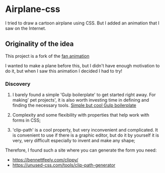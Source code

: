 # Airplane-css
I tried to draw a cartoon airplane using CSS. But I added an animation that I saw on the Internet.

## Originality of the idea
This project is a fork of the
[fan animation](https://codepen.io/jh3y/pen/abBedme) 

I wanted to make a plane before this, but I didn't have enough motivation to do it, but when I saw this animation I decided I had to try!

### Discovery

1. I barely found a simple 'Gulp boilerplate' to get started right away. For making' pet projects', it is also worth investing time in defining and finding the necessary tools. [Simple but cool Gulp boilerplate
   ](https://github.com/thecodercoder/frontend-boilerplate)

2. Complexity and some flexibility with properties that help work with forms in CSS;

3. 'clip-path' is a cool property, but very inconvenient and complicated. It is convenient to use if there is a graphic editor, but do it by yourself it is very, very difficult especially to invent and make any shape;

Therefore, I found such a site where you can generate the form you need:
  * https://bennettfeely.com/clippy/
  * https://unused-css.com/tools/clip-path-generator